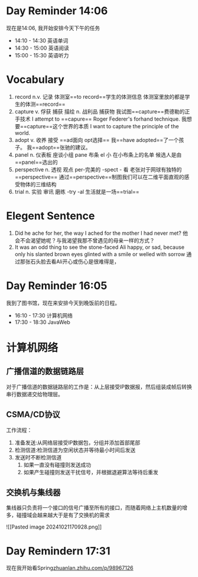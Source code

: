 
# Day Reminder 14:06

现在是14:06, 我开始安排今天下午的任务

- 14:10 - 14:30 英语单词
- 14:30 - 15:00 英语阅读
- 15:00 - 15:30 英语听力

# Vocabulary

1. record n.v. 记录
   体测室==to record==学生的体测信息
   体测室里放的都是学生的体测==record==
2. capture v. 俘获 捕获 描绘 n. 战利品 捕获物
   我试图==capture==费德勒的正手技术
   I attempt to ==capure== Roger Federer's forhand technique.
   我想要==capture==这个世界的本质
   I want to capture the principle of the world.
3. adopt v. 收养 接受 ==ad面向 opt选择==
   我==have adopted==了一个孩子。
   我==adopt==张驰的建议。
4. panel n. 仪表板 座谈小组 pane 布条 el 小 在小布条上的名单
   候选人是由==panel==选出的
5. perspective n. 透视 观点 per-完美的 -spect - 看 
   老张对于网球有独特的==perspective==
   通过==perspective==制图我们可以在二维平面直观的感受物体的三维结构
6. trial n. 实验 审讯 磨练 -try -al
   生活就是一场==trial==

# Elegent Sentence

1. Did he ache for her, the way I ached for the mother I had never met?
   他会不会渴望她呢？与我渴望我那不曾遇见的母亲一样的方式？
2. It was an odd thing to see the stone-faced Ali happy, or sad, because only his slanted brown eyes glinted with a smile or welled with sorrow
   通过那张石头脸去看Ali开心或伤心是很难得是，

# Day Reminder 16:05

我到了图书馆，现在来安排今天到晚饭前的日程。

- 16:10 - 17:30 计算机网络
- 17:30 - 18:30 JavaWeb

# 计算机网络

## 广播信道的数据链路层

对于广播信道的数据链路层的工作是：从上层接受IP数据报，然后组装成帧后转换串行数据递交给物理层。

## CSMA/CD协议

工作流程：
1. 准备发送:从网络层接受IP数据包，分组并添加首部尾部
2. 检测信道:检测信道为空闲状态并等待最小时间后发送
3. 发送时不断检测信道
	1. 如果一直没有碰撞则发送成功
	2. 如果产生碰撞则发送干扰信号，并根据退避算法等待后重发

## 交换机与集线器

集线器只负责将一个接口的信号广播至所有的接口，而随着网络上主机数量的增多，碰撞域会越来越大于是有了交换机的需求

![[Pasted image 20241021170928.png]]

# Day Remindern 17:31 

现在我开始看Spring[zhuanlan.zhihu.com/p/98967126](https://zhuanlan.zhihu.com/p/98967126)

